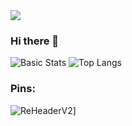 <img src="https://u.aboutdavid.me/uKJuxpf.png" />

### Hi there 👋

![Basic Stats](https://github-readme-stats-1-plum.vercel.app/api?username=aboutdavid&show_icons=true)
![Top Langs](https://github-readme-stats-1-plum.vercel.app/api/top-langs/?username=aboutDavid&layout=compact)


### Pins:
![ReHeaderV2](https://github-readme-stats.vercel.app/api/pin/?username=aboutDavid&repo=REHeaderv2)]


<!--
**aboutDavid/aboutdavid** is a ✨ _special_ ✨ repository because its `README.md` (this file) appears on your GitHub profile.

Here are some ideas to get you started:

- 🔭 I’m currently working on ...
- 🌱 I’m currently learning ...
- 👯 I’m looking to collaborate on ...
- 🤔 I’m looking for help with ...
- 💬 Ask me about ...
- 📫 How to reach me: ...
- 😄 Pronouns: ...
- ⚡ Fun fact: ...
-->
